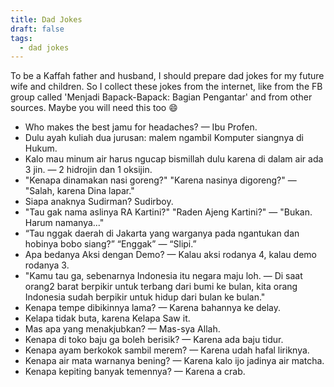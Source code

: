 ```yaml
---
title: Dad Jokes
draft: false
tags:
  - dad jokes
---
```


To be a Kaffah father and husband, I should prepare dad jokes for my future wife and children. So I collect these jokes from the internet, like from the FB group called 'Menjadi Bapack-Bapack: Bagian Pengantar' and from other sources. Maybe you will need this too 😄

- Who makes the best jamu for headaches? — Ibu Profen.
- Dulu ayah kuliah dua jurusan: malem ngambil Komputer siangnya di Hukum.
- Kalo mau minum air harus ngucap bismillah dulu karena di dalam air ada 3 jin. — 2 hidrojin dan 1 oksijin.
- "Kenapa dinamakan nasi goreng?" "Karena nasinya digoreng?" — "Salah, karena Dina lapar."
- Siapa anaknya Sudirman? Sudirboy.
- "Tau gak nama aslinya RA Kartini?" "Raden Ajeng Kartini?" — "Bukan. Harum namanya..."
- “Tau nggak daerah di Jakarta yang warganya pada ngantukan dan hobinya bobo siang?” “Enggak” — “Slipi.”
- Apa bedanya Aksi dengan Demo? — Kalau aksi rodanya 4, kalau demo rodanya 3.
- "Kamu tau ga, sebenarnya Indonesia itu negara maju loh. — Di saat orang2 barat berpikir untuk terbang dari bumi ke bulan, kita orang Indonesia sudah berpikir untuk hidup dari bulan ke bulan."
- Kenapa tempe dibikinnya lama? — Karena bahannya ke delay.
- Kelapa tidak buta, karena Kelapa Saw it.
- Mas apa yang menakjubkan? — Mas-sya Allah.
- Kenapa di toko baju ga boleh berisik? — Karena ada baju tidur.
- Kenapa ayam berkokok sambil merem? — Karena udah hafal liriknya.
- Kenapa air mata warnanya bening? — Karena kalo ijo jadinya air matcha.
- Kenapa kepiting banyak temennya? — Karena a crab.
